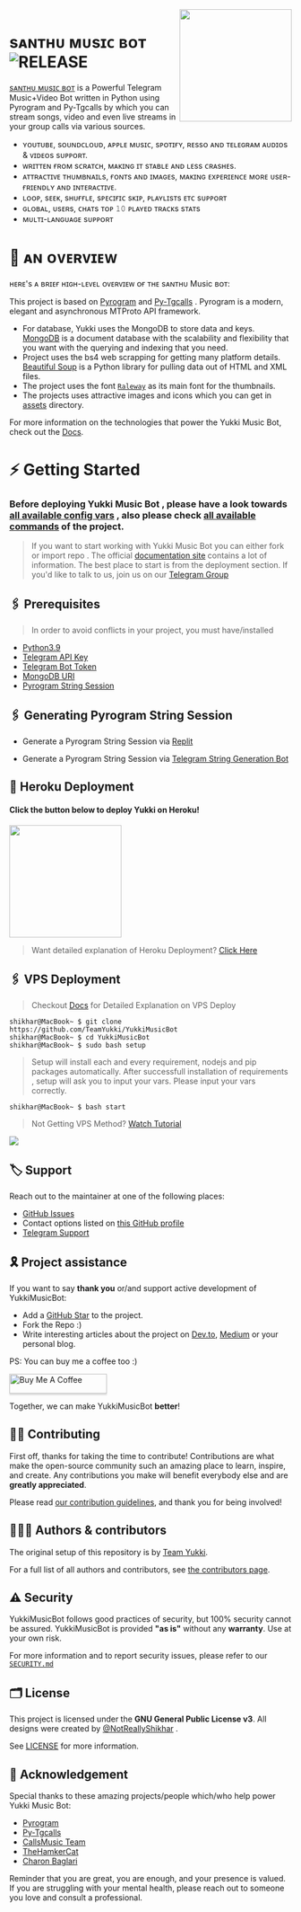 <img src="https://telegra.ph/file/52771fab9aa447154ecfd.jpg" align="right" width="200" height="200"/>

# sᴀɴᴛʜᴜ ᴍᴜsɪᴄ ʙᴏᴛ <img src="https://img.shields.io/github/v/release/Podilisanthosh/YukkiMusicBot?color=pink&logo=github&logoColor=yellow&style=social" alt="RELEASE">

[sᴀɴᴛʜᴜ ᴍᴜsɪᴄ ʙᴏᴛ](https://github.com/Podilisanthosh/YukkiMusicBot?organization=Podilisanthosh&organization=Podilisanthosh) is a Powerful Telegram Music+Video Bot written in Python using Pyrogram and Py-Tgcalls by which you can stream songs, video and even live streams in your group calls via various sources.

* ʏᴏᴜᴛᴜʙᴇ, sᴏᴜɴᴅᴄʟᴏᴜᴅ, ᴀᴘᴘʟᴇ ᴍᴜsɪᴄ, sᴘᴏᴛɪғʏ, ʀᴇssᴏ ᴀɴᴅ ᴛᴇʟᴇɢʀᴀᴍ ᴀᴜᴅɪᴏs & ᴠɪᴅᴇᴏs sᴜᴘᴘᴏʀᴛ.
* ᴡʀɪᴛᴛᴇɴ ғʀᴏᴍ sᴄʀᴀᴛᴄʜ, ᴍᴀᴋɪɴɢ ɪᴛ sᴛᴀʙʟᴇ ᴀɴᴅ ʟᴇss ᴄʀᴀsʜᴇs.
* ᴀᴛᴛʀᴀᴄᴛɪᴠᴇ ᴛʜᴜᴍʙɴᴀɪʟs, ғᴏɴᴛs ᴀɴᴅ ɪᴍᴀɢᴇs,  ᴍᴀᴋɪɴɢ ᴇxᴘᴇʀɪᴇɴᴄᴇ ᴍᴏʀᴇ ᴜsᴇʀ-ғʀɪᴇɴᴅʟʏ ᴀɴᴅ ɪɴᴛᴇʀᴀᴄᴛɪᴠᴇ.
* ʟᴏᴏᴘ, sᴇᴇᴋ, sʜᴜғғʟᴇ, sᴘᴇᴄɪғɪᴄ sᴋɪᴘ, ᴘʟᴀʏʟɪsᴛs ᴇᴛᴄ sᴜᴘᴘᴏʀᴛ
* ɢʟᴏʙᴀʟ, ᴜsᴇʀs, ᴄʜᴀᴛs ᴛᴏᴘ 𝟷𝟶 ᴘʟᴀʏᴇᴅ ᴛʀᴀᴄᴋs sᴛᴀᴛs
* ᴍᴜʟᴛɪ-ʟᴀɴɢᴜᴀɢᴇ sᴜᴘᴘᴏʀᴛ


# 🔗 ᴀɴ ᴏᴠᴇʀᴠɪᴇᴡ

ʜᴇʀᴇ's ᴀ ʙʀɪᴇғ ʜɪɢʜ-ʟᴇᴠᴇʟ ᴏᴠᴇʀᴠɪᴇᴡ ᴏғ ᴛʜᴇ sᴀɴᴛʜᴜ Music ʙᴏᴛ:

This project is based on [Pyrogram](https://github.com/pyrogram) and [Py-Tgcalls](https://github.com/pytgcalls/pytgcalls) . Pyrogram is a modern, elegant and asynchronous MTProto API framework.

* For database, Yukki uses the MongoDB to store data and keys. [MongoDB](https://www.mongodb.com/) is a document database with the scalability and flexibility that you want with the querying and indexing that you need.
* Project uses the bs4 web scrapping for getting many platform details. [Beautiful Soup](https://www.crummy.com/software/BeautifulSoup/bs4/doc/) is a Python library for pulling data out of HTML and XML files.
* The project uses the font [`Raleway`](../assets/font2.ttf) as its main font for the thumbnails.
* The projects uses attractive images and icons which you can get in [assets](../assets/) directory.

For more information on the technologies that power the Yukki Music Bot, check out the [Docs](https://notreallyshikhar.gitbook.io/yukkimusicbot/).



# ⚡️ Getting Started

### Before deploying Yukki Music Bot , please have a look towards [all available config vars](../config/README.md) , also please check [all available commands](../strings/command.yml) of the project.

> If you want to start working with Yukki Music Bot you can either fork or import repo .
> The official [documentation site](https://notreallyshikhar.gitbook.io/yukkimusicbot/) contains a lot of information. The best place to start is from the deployment section.
> If you'd like to talk to us, join us on our [Telegram Group](https://t.me/YukkiSupport)


## 🖇 Prerequisites

> In order to avoid conflicts in your project, you must have/installed

- [Python3.9](https://www.python.org/downloads/release/python-390/)
- [Telegram API Key](https://docs.pyrogram.org/intro/setup#api-keys)
- [Telegram Bot Token](https://t.me/botfather)
- [MongoDB URI](https://notreallyshikhar.gitbook.io/yukkimusicbot/deployment/mongodb)
- [Pyrogram String Session](https://notreallyshikhar.gitbook.io/yukkimusicbot/deployment/string-session)


## 🖇 Generating Pyrogram String Session

- Generate a Pyrogram String Session via [Replit](https://replit.com/@NotReallyShikhar/Yukki-Music-String-Gen)

- Generate a Pyrogram String Session via [Telegram String Generation Bot](https://t.me/YukkiStringBot)


## 🚀 Heroku Deployment

<h4>Click the button below to deploy Yukki on Heroku!</h4>    
<a href="https://yukki.tech/deploy/"><img src="https://img.shields.io/badge/Deploy%20To%20Heroku-blueviolet?style=for-the-badge&logo=heroku" width="200""/></a>

> Want detailed explanation of Heroku Deployment? [Click Here](https://notreallyshikhar.gitbook.io/yukkimusicbot/deployment/heroku)


## 🖇 VPS Deployment

> Checkout [Docs](https://notreallyshikhar.gitbook.io/yukkimusicbot/deployment/local-hosting-or-vps) for Detailed Explanation on VPS Deploy


```console
shikhar@MacBook~ $ git clone https://github.com/TeamYukki/YukkiMusicBot
shikhar@MacBook~ $ cd YukkiMusicBot
shikhar@MacBook~ $ sudo bash setup
```
> Setup will install each and every requirement, nodejs and pip packages automatically. After successfull installation of requirements , setup will ask you to input your vars.
> Please input your vars correctly.

```console
shikhar@MacBook~ $ bash start
```

> Not Getting VPS Method? [Watch Tutorial](https://t.me/TheYukki/2275)


<img src="https://telegra.ph/file/6b75b57da50ef1183fcdc.jpg" align="center">


## 🏷 Support

Reach out to the maintainer at one of the following places:

- [GitHub Issues](https://github.com/TeamYukki/yukkimusicbot/issues/new?assignees=&labels=question&template=SUPPORT_QUESTION.md&title=support%3A+)
- Contact options listed on [this GitHub profile](https://github.com/TeamYukki)
- [Telegram Support](https://t.me/YukkiSupport)

## 🎗 Project assistance

If you want to say **thank you** or/and support active development of YukkiMusicBot:

- Add a [GitHub Star](https://github.com/TeamYukki/YukkiMusicBot) to the project.
- Fork the Repo :)
- Write interesting articles about the project on [Dev.to](https://dev.to/), [Medium](https://medium.com/) or your personal blog.

PS: You can buy me a coffee too :)
<p><a href="https://www.buymeacoffee.com/notreallysy" target="_blank"><img src="https://www.buymeacoffee.com/assets/img/custom_images/orange_img.png" alt="Buy Me A Coffee" style="height: 35px !important;width: 174px !important;box-shadow: 0px 3px 2px 0px rgba(190, 190, 190, 0.5) !important;-webkit-box-shadow: 0px 3px 2px 0px rgba(190, 190, 190, 0.5) !important;" ></a></p>

Together, we can make YukkiMusicBot **better**!

## ✍🏻 Contributing

First off, thanks for taking the time to contribute! Contributions are what make the open-source community such an amazing place to learn, inspire, and create. Any contributions you make will benefit everybody else and are **greatly appreciated**.

Please read [our contribution guidelines](CONTRIBUTING.md), and thank you for being involved!

## 👨🏻‍💻 Authors & contributors

The original setup of this repository is by [Team Yukki](https://github.com/TeamYukki).

For a full list of all authors and contributors, see [the contributors page](https://github.com/TeamYukki/YukkiMusicBot/contributors).

## ⚠️ Security

YukkiMusicBot follows good practices of security, but 100% security cannot be assured. YukkiMusicBot is provided **"as is"** without any **warranty**. Use at your own risk.

For more information and to report security issues, please refer to our [`SECURITY.md`](SECURITY.md)


## 🗂 License

This project is licensed under the **GNU General Public License v3**. All designs were created by [@NotReallyShikhar](https://github.com/NotReallyShikhar) .

See [LICENSE](../LICENSE) for more information.

## 📑 Acknowledgement

Special thanks to these amazing projects/people which/who help power Yukki Music Bot:

- [Pyrogram](https://github.com/pyrogram/pyrogram)
- [Py-Tgcalls](https://github.com/pytgcalls/pytgcalls)
- [CallsMusic Team](https://github.com/Callsmusic)
- [TheHamkerCat](https://github.com/TheHamkerCat)
- [Charon Baglari](https://github.com/XCBv021)


Reminder that you are great, you are enough, and your presence is valued. If you are struggling with your mental health, please reach out to someone you love and consult a professional.

